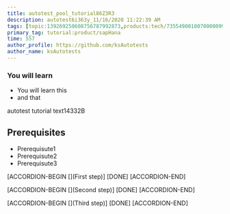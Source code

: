 ```yaml
---
title: autotest_pool_tutorial86Z3R3
description: autotest6i363y_11/16/2020 11:22:39 AM
tags: [topic:139269250608756787992873,products:tech/73554900100700000996,tutorial:experience/advanced]
primary_tag: tutorial:product/sapHana
time: 557
author_profile: https://github.com/ksAutotests
author_name: ksAutotests
---
```

### You will learn
- You will learn this
- and that

autotest tutorial text14332B

## Prerequisites
- Prerequisute1
- Prerequisute2
- Prerequisute3

[ACCORDION-BEGIN [](First step)]
[DONE]
[ACCORDION-END]

[ACCORDION-BEGIN [](Second step)]
[DONE]
[ACCORDION-END]

[ACCORDION-BEGIN [](Third step)]
[DONE]
[ACCORDION-END]


